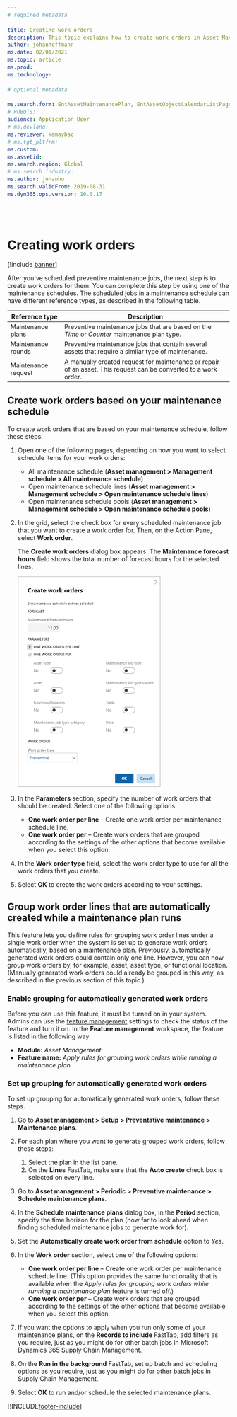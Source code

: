 ```yaml
---
# required metadata

title: Creating work orders
description: This topic explains how to create work orders in Asset Management.
author: johanhoffmann
ms.date: 02/01/2021
ms.topic: article
ms.prod: 
ms.technology: 

# optional metadata

ms.search.form: EntAssetMaintenancePlan, EntAssetObjectCalendarListPage, EntAssetObjectCalendarListPagePoolsOpen
# ROBOTS: 
audience: Application User
# ms.devlang: 
ms.reviewer: kamaybac
# ms.tgt_pltfrm: 
ms.custom: 
ms.assetid: 
ms.search.region: Global
# ms.search.industry: 
ms.author: johanho
ms.search.validFrom: 2019-08-31
ms.dyn365.ops.version: 10.0.17


---
```


# Creating work orders

[!include [banner](../../includes/banner.md)]

After you've scheduled preventive maintenance jobs, the next step is to create work orders for them. You can complete this step by using one of the maintenance schedules. The scheduled jobs in a maintenance schedule can have different reference types, as described in the following table.

| Reference type | Description |
|---|---|
| Maintenance plans | Preventive maintenance jobs that are based on the *Time* or *Counter* maintenance plan type. |
| Maintenance rounds | Preventive maintenance jobs that contain several assets that require a similar type of maintenance. |
| Maintenance request | A manually created request for maintenance or repair of an asset. This request can be converted to a work order. |

## Create work orders based on your maintenance schedule

To create work orders that are based on your maintenance schedule, follow these steps.

1. Open one of the following pages, depending on how you want to select schedule items for your work orders:

    - All maintenance schedule (**Asset management \> Management schedule \> All maintenance schedule**)
    - Open maintenance schedule lines (**Asset management \> Management schedule \> Open maintenance schedule lines**)
    - Open maintenance schedule pools (**Asset management \> Management schedule \> Open maintenance schedule pools**)

1. In the grid, select the check box for every scheduled maintenance job that you want to create a work order for. Then, on the Action Pane, select **Work order**.

    The **Create work orders** dialog box appears. The **Maintenance forecast hours** field shows the total number of forecast hours for the selected lines.

    ![Create work orders dialog box](media/18-preventive-maintenance.png)

1. In the **Parameters** section, specify the number of work orders that should be created. Select one of the following options:

    - **One work order per line** – Create one work order per maintenance schedule line.
    - **One work order per** – Create work orders that are grouped according to the settings of the other options that become available when you select this option.

1. In the **Work order type** field, select the work order type to use for all the work orders that you create.
1. Select **OK** to create the work orders according to your settings.

## Group work order lines that are automatically created while a maintenance plan runs

This feature lets you define rules for grouping work order lines under a single work order when the system is set up to generate work orders automatically, based on a maintenance plan. Previously, automatically generated work orders could contain only one line. However, you can now group work orders by, for example, asset, asset type, or functional location. (Manually generated work orders could already be grouped in this way, as described in the previous section of this topic.)

### Enable grouping for automatically generated work orders

Before you can use this feature, it must be turned on in your system. Admins can use the [feature management](../../../fin-ops-core/fin-ops/get-started/feature-management/feature-management-overview.md) settings to check the status of the feature and turn it on. In the **Feature management** workspace, the feature is listed in the following way:

- **Module:** *Asset Management*
- **Feature name:** *Apply rules for grouping work orders while running a maintenance plan*

### Set up grouping for automatically generated work orders

To set up grouping for automatically generated work orders, follow these steps.

1. Go to **Asset management \> Setup \> Preventative maintenance \> Maintenance plans**.
1. For each plan where you want to generate grouped work orders, follow these steps:

    1. Select the plan in the list pane.
    1. On the **Lines** FastTab, make sure that the **Auto create** check box is selected on every line.

1. Go to **Asset management \> Periodic \> Preventive maintenance \> Schedule maintenance plans**.
1. In the **Schedule maintenance plans** dialog box, in the **Period** section, specify the time horizon for the plan (how far to look ahead when finding scheduled maintenance jobs to generate work for).
1. Set the **Automatically create work order from schedule** option to *Yes*.
1. In the **Work order** section, select one of the following options:

    - **One work order per line** – Create one work order per maintenance schedule line. (This option provides the same functionality that is available when the *Apply rules for grouping work orders while running a maintenance plan* feature is turned off.)
    - **One work order per** – Create work orders that are grouped according to the settings of the other options that become available when you select this option.

1. If you want the options to apply when you run only some of your maintenance plans, on the **Records to include** FastTab, add filters as you require, just as you might do for other batch jobs in Microsoft Dynamics 365 Supply Chain Management.
1. On the **Run in the background** FastTab, set up batch and scheduling options as you require, just as you might do for other batch jobs in Supply Chain Management.
1. Select **OK** to run and/or schedule the selected maintenance plans.


[!INCLUDE[footer-include](../../../includes/footer-banner.md)]
